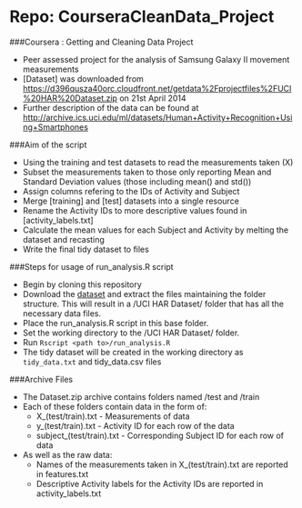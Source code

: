 Repo: CourseraCleanData_Project
===============================

###Coursera : Getting and Cleaning Data Project

- Peer assessed project for the analysis of Samsung Galaxy II movement measurements
- [Dataset] was downloaded from https://d396qusza40orc.cloudfront.net/getdata%2Fprojectfiles%2FUCI%20HAR%20Dataset.zip on 21st April 2014
- Further description of the data can be found at http://archive.ics.uci.edu/ml/datasets/Human+Activity+Recognition+Using+Smartphones 

###Aim of the script

- Using the training and test datasets to read the measurements taken (X)
- Subset the measurements taken to those only reporting Mean and Standard Deviation values (those including mean() and std())
- Assign columns refering to the IDs of Activity and Subject
- Merge [training] and [test] datasets into a single resource
- Rename the Activity IDs to more descriptive values found in [activity_labels.txt]
- Calculate the mean values for each Subject and Activity by melting the dataset and recasting
- Write the final tidy dataset to files


###Steps for usage of run_analysis.R script

- Begin by cloning this repository
- Download the [dataset](https://d396qusza40orc.cloudfront.net/getdata%2Fprojectfiles%2FUCI%20HAR%20Dataset.zip) and extract the files maintaining the folder structure. 
This will result in a /UCI HAR Dataset/ folder that has all the necessary data files.
- Place the run_analysis.R script in this base folder.
- Set the working directory to the /UCI HAR Dataset/ folder.
- Run `Rscript <path to>/run_analysis.R`
- The tidy dataset will be created in the working directory as `tidy_data.txt` and tidy_data.csv files


###Archive Files

- The Dataset.zip archive contains folders named /test and /train
- Each of these folders contain data in the form of:
	- X_(test/train).txt - Measurements of data
	- y_(test/train).txt - Activity ID for each row of the data
	- subject_(test/train).txt - Corresponding Subject ID for each row of data
- As well as the raw data:
	- Names of the measurements taken in X_(test/train).txt are reported in features.txt
	- Descriptive Activity labels for the Activity IDs are reported in activity_labels.txt


